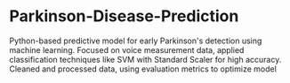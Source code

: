 # Parkinson-Disease-Prediction
Python-based predictive model for early Parkinson's detection using machine learning. Focused on voice measurement data, applied classification techniques like SVM with Standard Scaler for high accuracy. Cleaned and processed data, using evaluation metrics to optimize model
